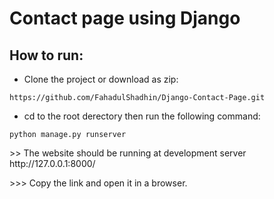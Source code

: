 # Contact page using Django

## How to run:
* Clone the project or download as zip:
```
https://github.com/FahadulShadhin/Django-Contact-Page.git
```

* cd to the root derectory then run the following command:
```
python manage.py runserver
```

<p>>> The website should be running at development server http://127.0.0.1:8000/ </p>
<p>>>> Copy the link and open it in a browser.</p>
